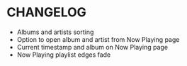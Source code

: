# CHANGELOG

- Albums and artists sorting
- Option to open album and artist from Now Playing page
- Current timestamp and album on Now Playing page
- Now Playing playlist edges fade
